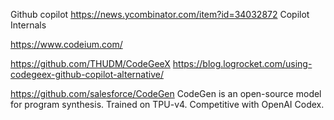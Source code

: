 Github copilot
https://news.ycombinator.com/item?id=34032872
  Copilot Internals

https://www.codeium.com/

https://github.com/THUDM/CodeGeeX
https://blog.logrocket.com/using-codegeex-github-copilot-alternative/

https://github.com/salesforce/CodeGen
CodeGen is an open-source model for program synthesis. Trained on TPU-v4. Competitive with OpenAI Codex.
